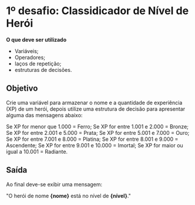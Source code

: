 # 1º desafio: Classidicador de Nível de Herói

**O que deve ser utilizado**

- Variáveis;
- Operadores;
- laços de repetição;
- estruturas de decisões.

## Objetivo

Crie uma variável para armazenar o nome e a quantidade de experiência (XP) de um herói, depois utilize uma estrutura de decisão para apresentar alguma das mensagens abaixo:

Se XP for menor que 1.000 = Ferro;
Se XP for entre 1.001 e 2.000 = Bronze;
Se XP for entre 2.001 e 5.000 = Prata;
Se XP for entre 5.001 e 7.000 = Ouro;
Se XP for entre 7.001 e 8.000 = Platina;
Se XP for entre 8.001 e 9.000 = Ascendente;
Se XP for entre 9.001 e 10.000 = Imortal;
Se XP for maior ou igual a 10.001 = Radiante.

## Saída

Ao final deve-se exibir uma mensagem:

"O herói de nome **{nome}** está no nível de **{nível}**."